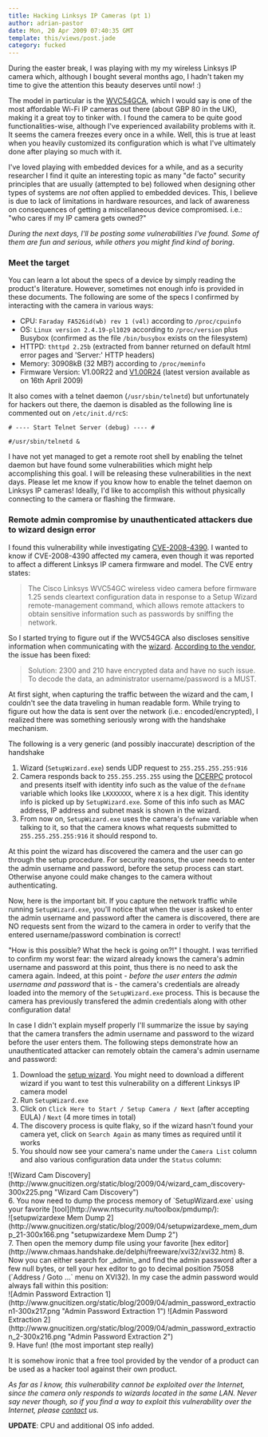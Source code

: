 ```yaml
---
title: Hacking Linksys IP Cameras (pt 1)
author: adrian-pastor
date: Mon, 20 Apr 2009 07:40:35 GMT
template: this/views/post.jade
category: fucked
---
```


During the easter break, I was playing with my my wireless Linksys IP camera which, although I bought several months ago, I hadn't taken my time to give the attention this beauty deserves until now! :)

The model in particular is the [WVC54GCA](http://www.linksysbycisco.com/US/en/products/WVC54GCA), which I would say is one of the most affordable Wi-Fi IP cameras out there (about GBP 80 in the UK), making it a great toy to tinker with. I found the camera to be quite good functionalities-wise, although I've experienced availability problems with it. It seems the camera freezes every once in a while. Well, this is true at least when you heavily customized its configuration which is what I've ultimately done after playing so much with it.

I've loved playing with embedded devices for a while, and as a security researcher I find it quite an interesting topic as many "de facto" security principles that are usually (attempted to be) followed when designing other types of systems are _not_ often applied to embedded devices. This, I believe is due to lack of limitations in hardware resources, and lack of awareness on consequences of getting a miscellaneous device compromised. i.e.: "who cares if my IP camera gets owned?"

_During the next days, I'll be posting some vulnerabilities I've found. Some of them are fun and serious, while others you might find kind of boring_.

### Meet the target

You can learn a lot about the specs of a device by simply reading the product's literature. However, sometimes not enough info is provided in these documents. The following are some of the specs I confirmed by interacting with the camera in various ways:

* CPU: `Faraday FA526id(wb) rev 1 (v4l)` according to `/proc/cpuinfo`
* OS: `Linux version 2.4.19-pl1029` according to `/proc/version` plus Busybox (confirmed as the file `/bin/busybox` exists on the filesystem)
* HTTPD: `thttpd 2.25b` (extracted from banner returned on default html error pages and 'Server:' HTTP headers)
* Memory: 30908kB (32 MB?) according to `/proc/meminfo`
* Firmware Version: V1.00R22 and [V1.00R24](http://downloads.linksysbycisco.com/downloads/WVC54GCA_FW_100R24,0.zip) (latest version available as on 16th April 2009)

It also comes with a telnet daemon (`/usr/sbin/telnetd`) but unfortunately for hackers out there, the daemon is disabled as the following line is commented out on `/etc/init.d/rcS`:

    # ---- Start Telnet Server (debug) ---- #

    #/usr/sbin/telnetd &

I have not yet managed to get a remote root shell by enabling the telnet daemon but have found some vulnerabilities which might help accomplishing this goal. I will be releasing these vulnerabilities in the next days. Please let me know if you know how to enable the telnet daemon on Linksys IP cameras! Ideally, I'd like to accomplish this without physically connecting to the camera or flashing the firmware.

### Remote admin compromise by unauthenticated attackers due to wizard design error

I found this vulnerability while investigating [CVE-2008-4390](http://cve.mitre.org/cgi-bin/cvename.cgi?name=CVE-2008-4390). I wanted to know if CVE-2008-4390 affected my camera, even though it was reported to affect a different Linksys IP camera firmware and model. The CVE entry states:

> The Cisco Linksys WVC54GC wireless video camera before firmware 1.25 sends cleartext configuration data in response to a Setup Wizard remote-management command, which allows remote attackers to obtain sensitive information such as passwords by sniffing the network.

So I started trying to figure out if the WVC54GCA also discloses sensitive information when communicating with the [wizard](http://downloads.linksysbycisco.com/downloads/WVC54GCA-CD-Content-10-25-2007_SetupWiz.zip). [According to the vendor](http://www.kb.cert.org/vuls/id/MAPG-7HJKSA), the issue has been fixed:

> Solution: 2300 and 210 have encrypted data and have no such issue. To decode the data, an administrator username/password is a MUST.

At first sight, when capturing the traffic between the wizard and the cam, I couldn't see the data traveling in human readable form. While trying to figure out how the data is sent over the network (i.e.: encoded/encrypted), I realized there was something seriously wrong with the handshake mechanism.

The following is a very generic (and possibly inaccurate) description of the handshake

1.  Wizard (`SetupWizard.exe`) sends UDP request to `255.255.255.255:916`
2.  Camera responds back to `255.255.255.255` using the [DCERPC](http://en.wikipedia.org/wiki/DCE/RPC) protocol and presents itself with identity info such as the value of the `defname` variable which looks like `LKXXXXXX`, where `X` is a hex digit. This identity info is picked up by `SetupWizard.exe`. Some of this info such as MAC address, IP address and subnet mask is shown in the wizard.
3.  From now on, `SetupWizard.exe` uses the camera's `defname` variable when talking to it, so that the camera knows what requests submitted to `255.255.255.255:916` it should respond to.

At this point the wizard has discovered the camera and the user can go through the setup procedure. For security reasons, the user needs to enter the admin username and password, before the setup process can start. Otherwise anyone could make changes to the camera without authenticating.

Now, here is the important bit. If you capture the network traffic while running `SetupWizard.exe`, you'll notice that when the user is asked to enter the admin username and password after the camera is discovered, there are NO requests sent from the wizard to the camera in order to verify that the entered username/password combination is correct!

"How is this possible? What the heck is going on?!" I thought. I was terrified to confirm my worst fear: the wizard already knows the camera's admin username and password at this point, thus there is no need to ask the camera again. Indeed, at this point - _before the user enters the admin username and password_ that is - the camera's credentials are already loaded into the memory of the `SetupWizard.exe` process. This is because the camera  has previously transfered the admin credentials along with other configuration data!

In case I didn't explain myself properly I'll summarize the issue by saying that the camera transfers the admin username and password to the wizard before the user enters them. The following steps demonstrate how an unauthenticated attacker can remotely obtain the camera's admin username and password:

1.  Download the [setup wizard](http://downloads.linksysbycisco.com/downloads/WVC54GCA-CD-Content-10-25-2007_SetupWiz.zip). You might need to download a different wizard if you want to test this vulnerability on a different Linksys IP camera model
2.  Run `SetupWizard.exe`
3.  Click on `Click Here to Start / Setup Camera / Next` (after accepting EULA) / `Next` (4 more times in total)
4.  The discovery process is quite flaky, so if the wizard hasn't found your camera yet, click on `Search Again` as many times as required until it works
5.  You should now see your camera's name under the `Camera List` column and also various configuration data under the `Status` column:
<div class="screen">![Wizard Cam Discovery](http://www.gnucitizen.org/static/blog/2009/04/wizard_cam_discovery-300x225.png "Wizard Cam Discovery")</div>
6.  You now need to dump the process memory of `SetupWizard.exe` using your favorite [tool](http://www.ntsecurity.nu/toolbox/pmdump/):
<div class="screen">![setupwizardexe Mem Dump 2](http://www.gnucitizen.org/static/blog/2009/04/setupwizardexe_mem_dump_21-300x166.png "setupwizardexe Mem Dump 2")</div>
7.  Then open the memory dump file using your favorite [hex editor](http://www.chmaas.handshake.de/delphi/freeware/xvi32/xvi32.htm)
8.  Now you can either search for _admin_ and find the admin password after a few null bytes, or tell your hex editor to go to decimal position 75058 (`Address / Goto ...` menu on XVI32). In my case the admin password would always fall within this position:
<div class="screen">![Admin Password Extraction 1](http://www.gnucitizen.org/static/blog/2009/04/admin_password_extraction1-300x217.png "Admin Password Extraction 1")
![Admin Password Extraction 2](http://www.gnucitizen.org/static/blog/2009/04/admin_password_extraction_2-300x216.png "Admin Password Extraction 2")</div>
9.  Have fun! (the most important step really)

It is somehow ironic that a free tool provided by the vendor of a product can be used as a hacker tool against their own product.

_As far as I know, this vulnerability cannot be exploited over the Internet, since the camera only responds to wizards located in the same LAN. Never say never though, so if you find a way to exploit this vulnerability over the Internet, please [contact](https://www.gnucitizen.org/contact/) us._

**UPDATE**: CPU and additional OS info added.
